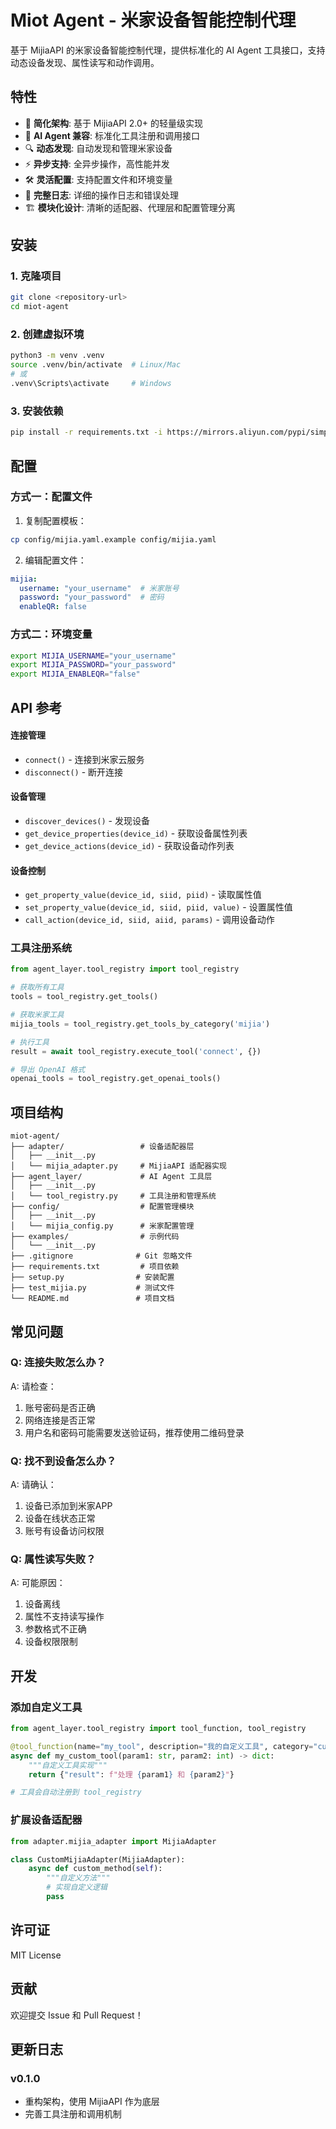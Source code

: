 # Miot Agent - 米家设备智能控制代理

基于 MijiaAPI 的米家设备智能控制代理，提供标准化的 AI Agent 工具接口，支持动态设备发现、属性读写和动作调用。

## 特性

- 🔌 **简化架构**: 基于 MijiaAPI 2.0+ 的轻量级实现
- 🤖 **AI Agent 兼容**: 标准化工具注册和调用接口
- 🔍 **动态发现**: 自动发现和管理米家设备
- ⚡ **异步支持**: 全异步操作，高性能并发
- 🛠️ **灵活配置**: 支持配置文件和环境变量
- 📝 **完整日志**: 详细的操作日志和错误处理
- 🏗️ **模块化设计**: 清晰的适配器、代理层和配置管理分离

## 安装

### 1. 克隆项目

```bash
git clone <repository-url>
cd miot-agent
```

### 2. 创建虚拟环境

```bash
python3 -m venv .venv
source .venv/bin/activate  # Linux/Mac
# 或
.venv\Scripts\activate     # Windows
```

### 3. 安装依赖

```bash
pip install -r requirements.txt -i https://mirrors.aliyun.com/pypi/simple/
```

## 配置

### 方式一：配置文件

1. 复制配置模板：
```bash
cp config/mijia.yaml.example config/mijia.yaml
```

2. 编辑配置文件：
```yaml
mijia:
  username: "your_username"  # 米家账号
  password: "your_password"  # 密码
  enableQR: false
```

### 方式二：环境变量

```bash
export MIJIA_USERNAME="your_username"
export MIJIA_PASSWORD="your_password"
export MIJIA_ENABLEQR="false"
```
## API 参考

#### 连接管理

- `connect()` - 连接到米家云服务
- `disconnect()` - 断开连接 

#### 设备管理

- `discover_devices()` - 发现设备
- `get_device_properties(device_id)` - 获取设备属性列表
- `get_device_actions(device_id)` - 获取设备动作列表

#### 设备控制

- `get_property_value(device_id, siid, piid)` - 读取属性值
- `set_property_value(device_id, siid, piid, value)` - 设置属性值
- `call_action(device_id, siid, aiid, params)` - 调用设备动作

### 工具注册系统

```python
from agent_layer.tool_registry import tool_registry

# 获取所有工具
tools = tool_registry.get_tools()

# 获取米家工具
mijia_tools = tool_registry.get_tools_by_category('mijia')

# 执行工具
result = await tool_registry.execute_tool('connect', {})

# 导出 OpenAI 格式
openai_tools = tool_registry.get_openai_tools()
```

## 项目结构

```
miot-agent/
├── adapter/                 # 设备适配器层
│   ├── __init__.py
│   └── mijia_adapter.py     # MijiaAPI 适配器实现
├── agent_layer/             # AI Agent 工具层
│   ├── __init__.py
│   └── tool_registry.py     # 工具注册和管理系统
├── config/                  # 配置管理模块
│   ├── __init__.py
│   └── mijia_config.py      # 米家配置管理
├── examples/                # 示例代码
│   └── __init__.py
├── .gitignore              # Git 忽略文件
├── requirements.txt         # 项目依赖
├── setup.py                # 安装配置
├── test_mijia.py           # 测试文件
└── README.md               # 项目文档
```


## 常见问题

### Q: 连接失败怎么办？

A: 请检查：
1. 账号密码是否正确
2. 网络连接是否正常
3. 用户名和密码可能需要发送验证码，推荐使用二维码登录

### Q: 找不到设备怎么办？

A: 请确认：
1. 设备已添加到米家APP
2. 设备在线状态正常
3. 账号有设备访问权限

### Q: 属性读写失败？

A: 可能原因：
1. 设备离线
2. 属性不支持读写操作
3. 参数格式不正确
4. 设备权限限制

## 开发

### 添加自定义工具

```python
from agent_layer.tool_registry import tool_function, tool_registry

@tool_function(name="my_tool", description="我的自定义工具", category="custom")
async def my_custom_tool(param1: str, param2: int) -> dict:
    """自定义工具实现"""
    return {"result": f"处理 {param1} 和 {param2}"}

# 工具会自动注册到 tool_registry
```

### 扩展设备适配器

```python
from adapter.mijia_adapter import MijiaAdapter

class CustomMijiaAdapter(MijiaAdapter):
    async def custom_method(self):
        """自定义方法"""
        # 实现自定义逻辑
        pass
```

## 许可证

MIT License

## 贡献

欢迎提交 Issue 和 Pull Request！

## 更新日志

### v0.1.0
- 重构架构，使用 MijiaAPI 作为底层
- 完善工具注册和调用机制